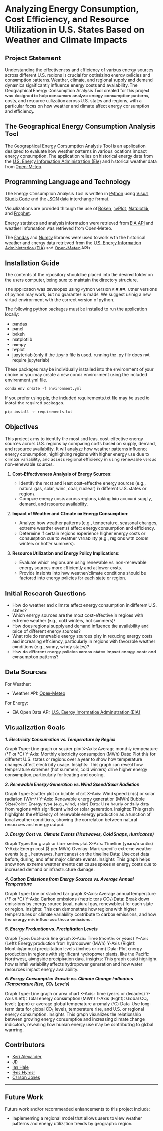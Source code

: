 # Analyzing Energy Consumption, Cost Efficiency, and Resource Utilization in U.S. States Based on Weather and Climate Impacts

## Project Statement
Understanding the effectiveness and efficiency of various energy sources across different U.S. regions is crucial for optimizing energy policies and consumption patterns. Weather, climate, and regional supply and demand dynamics significantly influence energy costs and availability. The Geographical Energy Consumption Analysis Tool created for this project was designed to help consumers analyze energy consumption patterns, costs, and resource utilization across U.S. states and regions, with a particular focus on how weather and climate affect energy consumption and efficiency.

## The Geographical Energy Consumption Analysis Tool
The Geographical Energy Consumption Analysis Tool is an application designed to evaluate how weather patterns in various locations impact energy consumption. The application relies on historical energy data from the [U.S. Energy Information Administration (EIA)](https://www.eia.gov/opendata/browser/) and historical weather data from [Open-Meteo](https://open-meteo.com/en/docs/historical-weather-api).

## Programming Language and Technology
The Energy Consumption Analysis Tool is written in [Python](https://www.python.org/) using [Visual Studio Code](https://code.visualstudio.com/) and the [JSON](https://www.json.org/json-en.html) data interchange format.


Visualizations are provided through the use of [Bokeh](https://bokeh.org/), [hvPlot](https://hvplot.holoviz.org/index.html), [Matplotlib](https://matplotlib.org/), and [Prophet](https://pypi.org/project/prophet/).


Energy statistics and analysis information were retrieved from [EIA API](https://www.eia.gov/opendata/browser/) and weather information was retrieved from [Open-Meteo](https://open-meteo.com/en/docs/historical-weather-api).


The [Pandas](https://pandas.pydata.org/) and [Numpy](https://numpy.org/) libraries were used to work with the historical weather and energy data retrieved from the [U.S. Energy Information Administration (EIA)](https://www.eia.gov/opendata/browser/)  and [Open-Meteo](https://open-meteo.com/en/docs/historical-weather-api) APIs.

## Installation Guide

The contents of the repository should be placed into the desired folder on the users computer, being sure to maintain the directory structure. 

The application was developed using Python version #.#.##. Other versions of python may work, but no guarantee is made. We suggest usinig a new virtual environment with the correct version of python.

The following python packages must be installed to run the application locally:
* pandas
* panel
* bokeh
* matplotlib
* numpy
* hvplot
* jupyterlab (only if the .ipynb file is used. running the .py file does not require jupyterlab)

These packages may be individually installed into the environment of your choice or you may create a new conda environment using the included environment.yml file. 

```
conda env create -f environment.yml
```

If you prefer using pip, the included requirements.txt file may be used to install the required packages.

```
pip install -r requirements.txt

```

## Objectives
This project aims to identify the most and least cost-effective energy sources across U.S. regions by comparing costs based on supply, demand, and resource availability. It will analyze how weather patterns influence energy consumption, highlighting regions with higher energy use due to climate variability, and assess regional efficiency in using renewable versus non-renewable sources.

1. **Cost-Effectiveness Analysis of Energy Sources**:
   - Identify the most and least cost-effective energy sources (e.g., natural gas, solar, wind, coal, nuclear) in different U.S. states or regions.
   - Compare energy costs across regions, taking into account supply, demand, and resource availability.

2. **Impact of Weather and Climate on Energy Consumption**:
   - Analyze how weather patterns (e.g., temperature, seasonal changes, extreme weather events) affect energy consumption and efficiency.
   - Determine if certain regions experience higher energy costs or consumption due to weather variability (e.g., regions with colder winters or hotter summers).

3. **Resource Utilization and Energy Policy Implications**:
   - Evaluate which regions are using renewable vs. non-renewable energy sources more efficiently and at lower costs.
   - Provide insights into how weather/climate conditions should be factored into energy policies for each state or region.

## Initial Research Questions
  - How do weather and climate affect energy consumption in different U.S. states?
  - Which energy sources are the most cost-effective in regions with extreme weather (e.g., cold winters, hot summers)?
  - How does regional supply and demand influence the availability and price of different energy sources?
  - What role do renewable energy sources play in reducing energy costs and increasing efficiency, particularly in regions with favorable weather conditions (e.g., sunny, windy states)?
  - How do different energy policies across states impact energy costs and consumption patterns?

## Data Sources

For Weather:
  - Weather API: [Open-Meteo](https://open-meteo.com/en/docs/historical-weather-api)

For Energy:
  - EIA Open Data API: [U.S. Energy Information Administration (EIA)](https://www.eia.gov/opendata/browser/) 

## Visualization Goals

**_1. Electricity Consumption vs. Temperature by Region_**

Graph Type: Line graph or scatter plot
X-Axis: Average monthly temperature (°F or °C)
Y-Axis: Monthly electricity consumption (MWh)
Data: Plot this for different U.S. states or regions over a year to show how temperature changes affect electricity usage.
Insights: This graph can reveal how temperature extremes (hot summers, cold winters) drive higher energy consumption, particularly for heating and cooling.

**_2. Renewable Energy Generation vs. Wind Speed/Solar Radiation_**

Graph Type: Scatter plot or bubble chart
X-Axis: Wind speed (m/s) or solar radiation (W/m²)
Y-Axis: Renewable energy generation (MWh)
Bubble Size/Color: Energy type (e.g., wind, solar)
Data: Use hourly or daily data from regions with significant wind or solar generation.
Insights: This graph highlights the efficiency of renewable energy production as a function of local weather conditions, showing the correlation between natural resources and energy output.

**_3. Energy Cost vs. Climate Events (Heatwaves, Cold Snaps, Hurricanes)_**

Graph Type: Bar graph or time series plot
X-Axis: Timeline (years/months)
Y-Axis: Energy cost ($ per MWh)
Overlay: Mark specific extreme weather events (e.g., heatwaves, hurricanes) on the timeline
Data: Use cost data before, during, and after major climate events.
Insights: This graph helps show how extreme weather events can cause spikes in energy costs due to increased demand or infrastructure damage.

**_4. Carbon Emissions from Energy Sources vs. Average Annual Temperature_**

Graph Type: Line or stacked bar graph
X-Axis: Average annual temperature (°F or °C)
Y-Axis: Carbon emissions (metric tons CO₂)
Data: Break down emissions by energy source (coal, natural gas, renewables) for each state or region.
Insights: This can demonstrate how regions with higher temperatures or climate variability contribute to carbon emissions, and how the energy mix influences those emissions.

**_5. Energy Production vs. Precipitation Levels_**

Graph Type: Dual-axis line graph
X-Axis: Time (months or years)
Y-Axis (Left): Energy production from hydropower (MWh)
Y-Axis (Right): Monthly/annual precipitation levels (inches or mm)
Data: Plot energy production in regions with significant hydropower plants, like the Pacific Northwest, alongside precipitation data.
Insights: This graph could highlight how rainfall variability affects hydropower generation and how water resources impact energy availability.

**_6. Energy Consumption Growth vs. Climate Change Indicators (Temperature Rise, CO₂ Levels)_**

Graph Type: Line graph or area chart
X-Axis: Time (years or decades)
Y-Axis (Left): Total energy consumption (MWh)
Y-Axis (Right): Global CO₂ levels (ppm) or average global temperature anomaly (°C)
Data: Use long-term data for global CO₂ levels, temperature rise, and U.S. or regional energy consumption.
Insights: This graph visualizes the relationship between growing energy consumption and increasing climate change indicators, revealing how human energy use may be contributing to global warming.

## Contributors
* [Keri Alexander](https://github.com/kerialexander)
* [JD](https://github.com/spidercousin)
* [Ian Hale](https://github.com/hollidaydds)
* [Reis Hymer](https://github.com/Doobles1989)
* [Carson Jones](https://github.com/Deadbones267)

---
## Future Work

Future work and/or recommended enhancements to this project include:
* Implementing a regional model that allows users to view weather patterns and energy utilization trends by geographic region.

